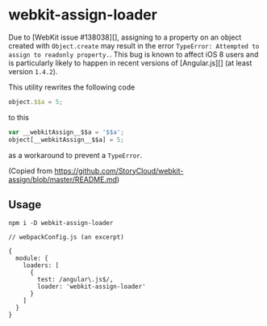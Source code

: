 # webkit-assign-loader

Due to [WebKit issue #138038][], assigning to a property on an object created
with `Object.create` may result in the error `TypeError: Attempted to assign to
readonly property.`. This bug is known to affect iOS 8 users and is particularly
likely to happen in recent versions of [Angular.js][] (at least version
`1.4.2`).

This utility rewrites the following code

```js
object.$$a = 5;
```

to this

```js
var __webkitAssign__$$a = '$$a';
object[__webkitAssign__$$a] = 5;
```

as a workaround to prevent a `TypeError`.

(Copied from https://github.com/StoryCloud/webkit-assign/blob/master/README.md)

## Usage

    npm i -D webkit-assign-loader

    // webpackConfig.js (an excerpt)

    {
      module: {
        loaders: [
          {
            test: /angular\.js$/,
            loader: 'webkit-assign-loader'
          }
        ]
      }
    }
